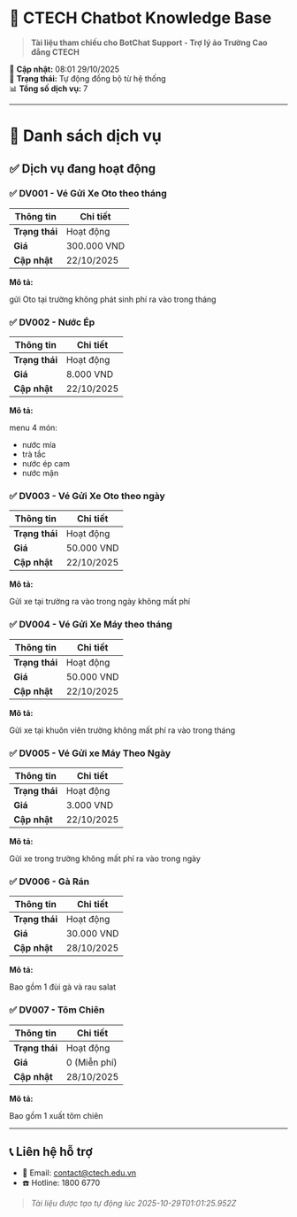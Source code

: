 # 🤖 CTECH Chatbot Knowledge Base

> **Tài liệu tham chiếu cho BotChat Support - Trợ lý ảo Trường Cao đẳng CTECH**

📅 **Cập nhật:** 08:01 29/10/2025  
🔄 **Trạng thái:** Tự động đồng bộ từ hệ thống  
📊 **Tổng số dịch vụ:** 7

---

# 🛒 Danh sách dịch vụ

## ✅ Dịch vụ đang hoạt động

### ✅ DV001 - Vé Gửi Xe Oto theo tháng

| Thông tin | Chi tiết |
|-----------|----------|
| **Trạng thái** | Hoạt động |
| **Giá** | 300.000 VND |
| **Cập nhật** | 22/10/2025 |

**Mô tả:**

gửi Oto tại trường không phát sinh phí ra vào trong tháng


### ✅ DV002 - Nước Ép

| Thông tin | Chi tiết |
|-----------|----------|
| **Trạng thái** | Hoạt động |
| **Giá** | 8.000 VND |
| **Cập nhật** | 22/10/2025 |

**Mô tả:**

menu 4 món:
- nước mía
- trà tắc
- nước ép cam
- nước mận


### ✅ DV003 - Vé Gửi Xe Oto theo ngày

| Thông tin | Chi tiết |
|-----------|----------|
| **Trạng thái** | Hoạt động |
| **Giá** | 50.000 VND |
| **Cập nhật** | 22/10/2025 |

**Mô tả:**

Gửi xe tại trường ra vào trong ngày không mất phí


### ✅ DV004 - Vé Gửi Xe Máy theo tháng

| Thông tin | Chi tiết |
|-----------|----------|
| **Trạng thái** | Hoạt động |
| **Giá** | 50.000 VND |
| **Cập nhật** | 22/10/2025 |

**Mô tả:**

Gửi xe tại khuôn viên trường không mất phí ra vào trong tháng


### ✅ DV005 - Vé Gửi xe Máy Theo Ngày

| Thông tin | Chi tiết |
|-----------|----------|
| **Trạng thái** | Hoạt động |
| **Giá** | 3.000 VND |
| **Cập nhật** | 22/10/2025 |

**Mô tả:**

Gửi xe trong trường không mất phí ra vào trong ngày


### ✅ DV006 - Gà Rán

| Thông tin | Chi tiết |
|-----------|----------|
| **Trạng thái** | Hoạt động |
| **Giá** | 30.000 VND |
| **Cập nhật** | 28/10/2025 |

**Mô tả:**

Bao gồm 1 đùi gà và rau salat


### ✅ DV007 - Tôm Chiên

| Thông tin | Chi tiết |
|-----------|----------|
| **Trạng thái** | Hoạt động |
| **Giá** | 0 (Miễn phí) |
| **Cập nhật** | 28/10/2025 |

**Mô tả:**

Bao gồm 1 xuất tôm chiên


---

## 📞 Liên hệ hỗ trợ

- 📧 Email: contact@ctech.edu.vn
- ☎️ Hotline: 1800 6770

> *Tài liệu được tạo tự động lúc 2025-10-29T01:01:25.952Z*
